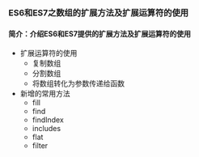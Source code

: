 ### ES6和ES7之数组的扩展方法及扩展运算符的使用

#### 简介：介绍ES6和ES7提供的扩展方法及扩展运算符的使用

- 扩展运算符的使用
  - 复制数组
  - 分割数组
  - 将数组转化为参数传递给函数
- 新增的常用方法
  - fill
  - find
  - findIndex
  - includes
  - flat
  - filter